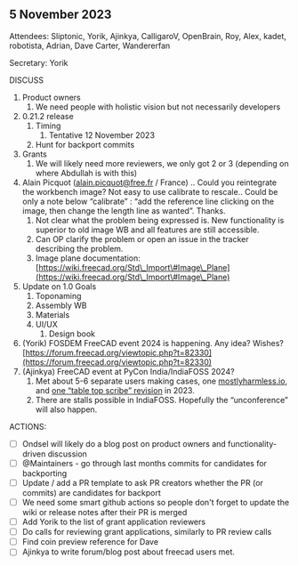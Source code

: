 ## 5 November 2023

Attendees: Sliptonic, Yorik, Ajinkya, CalligaroV, OpenBrain, Roy, Alex, kadet, robotista, Adrian, Dave Carter, Wandererfan

Secretary: Yorik

DISCUSS

1. Product owners  
   1. We need people with holistic vision but not necessarily developers  
2. 0.21.2 release  
   1. Timing  
      1. Tentative 12 November 2023  
   2. Hunt for backport commits  
3. Grants  
   1. We will likely need more reviewers, we only got 2 or 3 (depending on where Abdullah is with this)  
4. Alain Picquot ([alain.picquot@free.fr](mailto:alain.picquot@free.fr) / France) .. Could you reintegrate the workbench image? Not easy to use calibrate to rescale.. Could be only a note below “calibrate” : “add the reference line clicking on the image, then change the length line as wanted”. Thanks.  
   1. Not clear what the problem being expressed is.  New functionality is superior to old image WB and all features are still accessible.    
   2. Can OP clarify the problem or open an issue in the tracker describing the problem.  
   3. Image plane documentation: [https://wiki.freecad.org/Std\_Import\#Image\_Plane](https://wiki.freecad.org/Std\_Import\#Image\_Plane)  
5. Update on 1.0 Goals  
   1. Toponaming  
   2. Assembly WB  
   3. Materials  
   4. UI/UX  
      1. Design book  
6. (Yorik) FOSDEM FreeCAD event 2024 is happening. Any idea? Wishes? [https://forum.freecad.org/viewtopic.php?t=82330](https://forum.freecad.org/viewtopic.php?t=82330)  
7. (Ajinkya) FreeCAD event at PyCon India/IndiaFOSS 2024?  
   1. Met about 5-6 separate users making cases, one [mostlyharmless.io](http://mostlyharmless.io), and [one “table top scribe” revision](https://drive.google.com/file/d/17iYfd-aNTAGFpx2MsSOwMrO61ZHd\_os1/view?usp=drive\_link) in 2023\.  
   2. There are stalls possible in IndiaFOSS. Hopefully the “unconference” will also happen.

ACTIONS:

- [ ] Ondsel will likely do a blog post on product owners and functionality-driven discussion  
- [ ] @Maintainers \- go through last months commits for candidates for backporting  
- [ ] Update / add a PR template to ask PR creators whether the PR (or commits) are candidates for backport  
- [ ] We need some smart github actions so people don't forget to update the wiki or release notes after their PR is merged  
- [ ] Add Yorik to the list of grant application reviewers  
- [ ] Do calls for reviewing grant applications, similarly to PR review calls  
- [ ] Find coin preview reference for Dave  
- [ ] Ajinkya to write forum/blog post about freecad users met.
